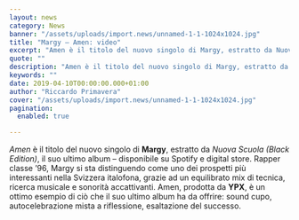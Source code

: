 ```yaml
---
layout: news
category: News
banner: "/assets/uploads/import.news/unnamed-1-1-1024x1024.jpg"
title: "Margy – Amen: video"
excerpt: "Amen è il titolo del nuovo singolo di Margy, estratto da Nuova Scuola (Black Edition), il suo ultimo album – disponibile su Spotify e digital store. Rapper classe ’96, Margy si sta distinguendo come uno dei prospetti più interessanti nella Svizzera italofona, grazie ad un equilibrato mix di tecnica, ricerca musicale e sonorità accattivanti. Amen, [&hellip"
quote: ""
description: "Amen è il titolo del nuovo singolo di Margy, estratto da Nuova Scuola (Black Edition), il suo ultimo album – disponibile su Spotify e digital store. Rapper classe ’96, Margy si sta distinguendo come uno dei prospetti più interessanti nella Svizzera italofona, grazie ad un equilibrato mix di tecnica, ricerca musicale e sonorità accattivanti. Amen, [&hellip"
keywords: ""
date: 2019-04-10T00:00:00.000+01:00
author: "Riccardo Primavera"
cover: "/assets/uploads/import.news/unnamed-1-1-1024x1024.jpg"
pagination:
  enabled: true

---
```


_Amen_ è il titolo del nuovo singolo di **Margy**, estratto da _Nuova Scuola (Black Edition)_, il suo ultimo album – disponibile su Spotify e digital store. Rapper classe ’96, Margy si sta distinguendo come uno dei prospetti più interessanti nella Svizzera italofona, grazie ad un equilibrato mix di tecnica, ricerca musicale e sonorità accattivanti. Amen, prodotta da **YPX**, è un ottimo esempio di ciò che il suo ultimo album ha da offrire: sound cupo, autocelebrazione mista a riflessione, esaltazione del successo.